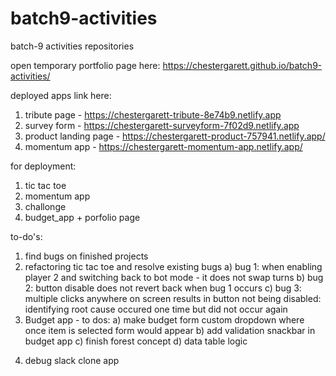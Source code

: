# batch9-activities
batch-9 activities repositories

open temporary portfolio page here: 
https://chestergarett.github.io/batch9-activities/

deployed apps link here:
1) tribute page - https://chestergarett-tribute-8e74b9.netlify.app
2) survey form - https://chestergarett-surveyform-7f02d9.netlify.app
3) product landing page - https://chestergarett-product-757941.netlify.app/
4) momentum app - https://chestergarett-momentum-app.netlify.app/

for deployment:
1) tic tac toe
2) momentum app
3) challonge
4) budget_app + porfolio page

to-do's:
1) find bugs on finished projects
2) refactoring tic tac toe and resolve existing bugs
       a) bug 1: when enabling player 2 and switching back to bot mode - it does not swap turns
       b) bug 2: button disable does not revert back when bug 1 occurs
       c) bug 3: multiple clicks anywhere on screen results in button not being disabled: identifying root cause occured one time but did not occur again
3) Budget app - to dos: 
       a) make budget form custom dropdown where once item is selected form would appear
       b) add validation snackbar in budget app
       c) finish forest concept
       d) data table logic
       
4. debug slack clone app

